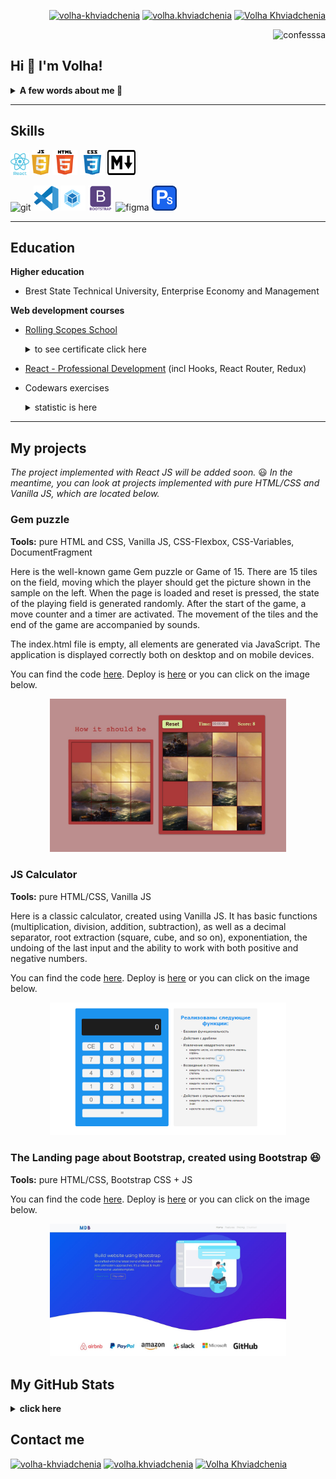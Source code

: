 <p align="right">
<a href="https://linkedin.com/in/volha-khviadchenia" target="blank"><img align="" src="https://img.shields.io/badge/linkedin-2867B2.svg?&style=for-the-badge&logo=linkedin&logoColor=white" alt="volha-khviadchenia" height="30" /></a>
<a href="https://fb.com/volha.khviadchenia" target="blank"><img align="" src="https://img.shields.io/badge/facebook-4267B2?&style=for-the-badge&logo=facebook&logoColor=white" alt="volha.khviadchenia" height="30" /></a>
<a href="https://t.me/confesssa" target="blank"><img align="" src="https://img.shields.io/badge/telegram-0088cc?&style=for-the-badge&logo=telegram&logoColor=white" alt="Volha Khviadchenia" height="30"/></a>
</p>
<p align="right"> <img src="https://komarev.com/ghpvc/?username=confesssa&label=Profile%20views&color=0e75b6&style=flat" alt="confesssa" /> </p>

## Hi 👋 I'm Volha!

<details>
 <summary> <b>A few words about me 👩</b> </summary>
<br>
When I was in high school, computer science was one of my favorite subjects. One day, the teacher gave us a task as homework: to create a sample webpage. I remember that night I could not sleep and spent all the time doing my homework, and in the process I had a lot of fun. 😺 Unfortunately after that my life took a different turn, and for a long time my interest were directed to completely different fields.

Now, after more than 10 years, I decided to change the field of activity and try myself as a developer, taking that long-forgotten path which had once appeared in my life. At the moment I am a student at <a href="https://rs.school/js/">RS.School</a>, and I have the ambition of becoming a full-fledged web developer. There is much to do and to learn, but I feel very motivated and ready to face this exciting challenge. 💪

</details>

---

## Skills

<p>
<img title="React" src="./assets/react.png" alt="react" height="35"/>
<img title="JavaScript" src="./assets/javascript.png" alt="javascript" height="40"/>
<img title="HTML" src="https://raw.githubusercontent.com/devicons/devicon/master/icons/html5/html5-original-wordmark.svg" alt="html5" width="40" height="40"/>
<img title="CSS" src="https://raw.githubusercontent.com/devicons/devicon/master/icons/css3/css3-original-wordmark.svg" alt="css3" width="40" height="40"/>
<img title="Markdown" src="./assets/1280px-Markdown-mark.svg.png" alt="markdown" width="45" height="40"/>
</p>

<p> 
<img title="Git" src="https://www.vectorlogo.zone/logos/git-scm/git-scm-icon.svg" alt="git" width="40" height="40"/>
<img title="VisualStudio" src="./assets/visual-studio-code-1.svg" alt="vscode" width="40" height="40"/>
<img title="Webpack" src="./assets/1900px-webpack_logo.png" alt="webpack" width="40" height="40"/>
<img title="Bootstrap" src="https://raw.githubusercontent.com/devicons/devicon/master/icons/bootstrap/bootstrap-plain-wordmark.svg" alt="bootstrap" width="40" height="40"/>
<img title="Figma" src="https://www.vectorlogo.zone/logos/figma/figma-icon.svg" alt="figma" width="40" height="40"/>
<img title="PSDetch" src="./assets/psdetch.png" alt="psdetch" width="40" height="40"/></p>

---

## Education

**Higher education**

- Brest State Technical University, Enterprise Economy and Management

**Web development courses**

- [Rolling Scopes School](https://rs.school/poland/)
  <details><summary>to see certificate click here</summary>
  <p><img width="50%" src="./assets/Certificate.jpg"></p>
   </details>

- [React - Professional Development](https://www.udemy.com/course/pro-react-redux/) (incl Hooks, React Router, Redux)

- Codewars exercises
  <details> 
    <summary> statistic is here </summary>
  <p><a href="https://www.codewars.com/users/confesssa/stats">
  <img src="https://www.codewars.com/users/confesssa/badges/small" alt="codewars">
  </img>
  </a></p>
   </details>

---

## My projects

<i>The project implemented with React JS will be added soon.</i> 😃<i> In the meantime, you can look at projects implemented with pure HTML/CSS and Vanilla JS, which are located below.</i>

### Gem puzzle

<p><strong>Tools:</strong> pure HTML and CSS, Vanilla JS, CSS-Flexbox, CSS-Variables, DocumentFragment </p>
<p>Here is the well-known game Gem puzzle or Game of 15. There are 15 tiles on the field, moving which the player should get the picture shown in the sample on the left. When the page is loaded and reset is pressed, the state of the playing field is generated randomly. After the start of the game, a move counter and a timer are activated. The movement of the tiles and the end of the game are accompanied by sounds.</p>
<p>The index.html file is empty, all elements are generated via JavaScript. The application is displayed correctly both on desktop and on mobile devices.</p>

<p>You can find the code <a href="https://github.com/confesssa/gem-puzzle">here</a>. Deploy is <a href="https://confesssa.github.io/gem-puzzle/">here</a> or you can click on the image below.</p>
<p align="center">
<a href="https://confesssa.github.io/gem-puzzle/">
<img width="75%" src ="./assets/gem-puzzle.jpg"></a>
</p>

### JS Calculator

<p><strong>Tools:</strong> pure HTML/CSS, Vanilla JS</p>
<p>Here is a classic calculator, created using Vanilla JS. It has basic functions (multiplication, division, addition, subtraction), as well as a decimal separator, root extraction (square, cube, and so on), exponentiation, the undoing of the last input and the ability to work with both positive and negative numbers. </p>
<p>You can find the code <a href="https://github.com/confesssa/calculator-JS">here</a>. Deploy is <a href="https://confesssa.github.io/calculator-JS/">here</a> or you can click on the image below.</p>
<a href="https://confesssa.github.io/calculator-JS/"></p>
<p align="center"><img width="75%" src ="./assets/calculator.png"></a></p>

### The Landing page about Bootstrap, created using Bootstrap 😆

<p><strong>Tools:</strong> pure HTML/CSS, Bootstrap CSS + JS</p>
<p>You can find the code <a href="https://github.com/confesssa/Bootstrap-landing-page">here</a>. Deploy is <a href="https://confesssa.github.io/Bootstrap-landing-page/index.html">here</a> or you can click on the image below.</p>
<a href="https://confesssa.github.io/Bootstrap-landing-page/index.html">
<p align="center"><img width="75%" src ="./assets/bootstrap.jpg"></a></p>

## My GitHub Stats

<details>
 <summary> <b>click here</b> </summary>
<p><img align="left" src="https://github-readme-stats.vercel.app/api/top-langs?username=confesssa&show_icons=true&locale=en&layout=compact" alt="confesssa" /></p>

<p>&nbsp;<img align="center" src="https://github-readme-stats.vercel.app/api?username=confesssa&show_icons=true&locale=en" alt="confesssa" /></p>

 <p><img align="center" src="https://github-readme-streak-stats.herokuapp.com/?user=confesssa&" alt="confesssa" /></p>
 </details>

 <!-- <details>
 <summary> <b>My programming Stats</b> </summary>
 <!--START_SECTION:waka-->

<!--END_SECTION:waka-->
 <!-- </details> -->

<!-- ## My publication
<a href="https://confesssa.medium.com/%D0%B8%D1%82%D0%BE%D0%B3%D0%BE%D0%B2%D1%8B%D0%B9-%D0%BF%D1%80%D0%BE%D0%B5%D0%BA%D1%82-%D1%81%D1%82%D1%83%D0%B4%D0%B5%D0%BD%D1%82%D0%BE%D0%B2-rolling-scopes-school-%D0%BA%D0%BB%D0%BE%D0%BD-monefy-4402a007b6aa"> The article on Medium</a> -->

## Contact me

<p align="left">
<a href="https://linkedin.com/in/volha-khviadchenia" target="blank"><img align="" src="https://img.shields.io/badge/linkedin-2867B2.svg?&style=for-the-badge&logo=linkedin&logoColor=white" alt="volha-khviadchenia" height="30" /></a>
<a href="https://fb.com/volha.khviadchenia" target="blank"><img align="" src="https://img.shields.io/badge/facebook-4267B2?&style=for-the-badge&logo=facebook&logoColor=white" alt="volha.khviadchenia" height="30" /></a>
<a href="https://t.me/confesssa" target="blank"><img align="" src="https://img.shields.io/badge/telegram-0088cc?&style=for-the-badge&logo=telegram&logoColor=white" alt="Volha Khviadchenia" height="30"/></a>
</p>
